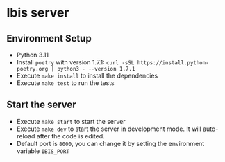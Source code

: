 # Ibis server

## Environment Setup
- Python 3.11
- Install `poetry` with version 1.7.1: `curl -sSL https://install.python-poetry.org | python3 - --version 1.7.1`
- Execute `make install` to install the dependencies
- Execute `make test` to run the tests

## Start the server
- Execute `make start` to start the server
- Execute `make dev` to start the server in development mode. It will auto-reload after the code is edited.
- Default port is `8000`, you can change it by setting the environment variable `IBIS_PORT`